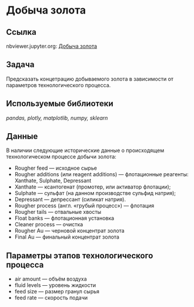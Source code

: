 # Добыча золота

## Ссылка
nbviewer.jupyter.org: [Добыча золота](https://nbviewer.jupyter.org/github/svvema/Yandex_praktikum-proj/blob/main/ML_projects/ML_regresion_au_concetrate/ML_regresion_au_concetrate.ipynb)

## Задача

Предсказать концетрацию добываемого золота в зависимости от параметров технологического процесса.

## Используемые библиотеки
*pandas, plotly, matplotlib, numpy, sklearn*

## Данные

В наличии следующие исторические данные о происходящем технологическом процессе добычи золота:
- Rougher feed — исходное сырье
- Rougher additions (или reagent additions) — флотационные реагенты: Xanthate, Sulphate, Depressant
- Xanthate — ксантогенат (промотер, или активатор флотации);
- Sulphate — сульфат (на данном производстве сульфид натрия);
- Depressant — депрессант (силикат натрия).
- Rougher process (англ. «грубый процесс») — флотация
- Rougher tails — отвальные хвосты
- Float banks — флотационная установка
- Cleaner process — очистка
- Rougher Au — черновой концентрат золота
- Final Au — финальный концентрат золота


## Параметры этапов технологического процесса
- air amount — объём воздуха
- fluid levels — уровень жидкости
- feed size — размер гранул сырья
- feed rate — скорость подачи 


